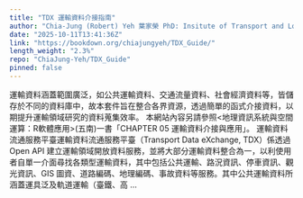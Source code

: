 ```yaml
---
title: "TDX 運輸資料介接指南"
author: "Chia-Jung (Robert) Yeh 葉家榮 PhD: Insitute of Transport and Logistics Studies, USYD M.S.: Department of Transportation and Logistics Management, NYCU"
date: "2025-10-11T13:41:36Z"
link: "https://bookdown.org/chiajungyeh/TDX_Guide/"
length_weight: "2.3%"
repo: "ChiaJung-Yeh/TDX_Guide"
pinned: false
---
```


運輸資料涵蓋範圍廣泛，如公共運輸資料、交通流量資料、社會經濟資料等，皆儲存於不同的資料庫中，故本套件旨在整合各界資源，透過簡單的函式介接資料，以期提升運輸領域研究的資料蒐集效率。 本網站內容另請參照<地理資訊系統與空間運算：R軟體應用>(五南)一書「CHAPTER 05 運輸資料介接與應用」。 運輸資料流通服務平臺運輸資料流通服務平臺（Transport Data eXchange, TDX）係透過 Open API 建立運輸領域開放資料服務，並將大部分運輸資料整合為一，以利使用者自單一介面尋找各類型運輸資料，其中包括公共運輸、路況資訊、停車資訊、觀光資訊、GIS 圖資、道路編碼、地理編碼、事故資料等服務。其中公共運輸資料所涵蓋運具泛及軌道運輸（臺鐵、高 ...
